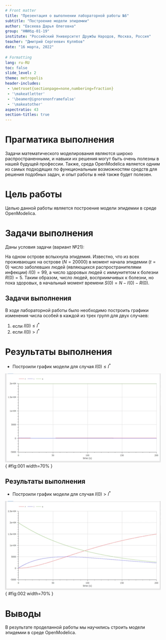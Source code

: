 ```yaml
---
# Front matter
title: "Презентация о выполнении лабораторной работы №6"
subtitle: "Построение модели эпидемии"
author: "Евсеева Дарья Олеговна"
group: "НФИбд-01-19"
institute: "Российский Университет Дружбы Народов, Москва, Россия"
teacher: "Дмитрий Сергеевич Кулябов"
date: "16 марта, 2022"

# Formatting
lang: ru-RU
toc: false
slide_level: 2
theme: metropolis
header-includes:
 - \metroset{sectionpage=none,numbering=fraction}
 - '\makeatletter'
 - '\beamer@ignorenonframefalse'
 - '\makeatother'
aspectratio: 43
section-titles: true
---
```


# Прагматика выполнения

Задачи математического моделирования являются широко распространенными, и навыки их решения могут быть очень полезны в нашей будущей профессии. Также, среда OpenModelica является одним из самых подходящих по функциональным возможностям средств для решения подобных задач, и опыт работы в ней также будет полезен.

# Цель работы

Целью данной работы является построение модели эпидемии в среде OpenModelica.

# Задачи выполнения

Даны условия задачи (вариант №21):

На одном острове вспыхнула эпидемия. Известно, что из всех проживающих на острове ($N = 20000$) в момент начала эпидемии ($t = 0$) число заболевших людей (являющихся распространителями инфекции) $I(0) = 99$, а число здоровых людей с иммунитетом к болезни $R(0) = 5$. Таким образом, число людей, восприимчивых к болезни, но пока здоровых, в начальный момент времени $S(0) = N - I(0) - R(0)$.

## Задачи выполнения

В ходе лабораторной работы было необходимо построить графики изменения числа особей в каждой из трех групп для двух случаев:

1. если $I(0) \leq I^*$
2. если $I(0) > I^*$

# Результаты выполнения

- Построили график модели для случая $I(0) \leq I^*$

![График для первого случая](../screenshots/3.png){ #fig:001 width=70% }

## Результаты выполнения

- Построили график модели для случая $I(0) > I^*$

![График для второго случая](../screenshots/6.png){ #fig:002 width=70% }

# Выводы

В результате проделанной работы мы научились строить модели эпидемии в среде OpenModelica.
